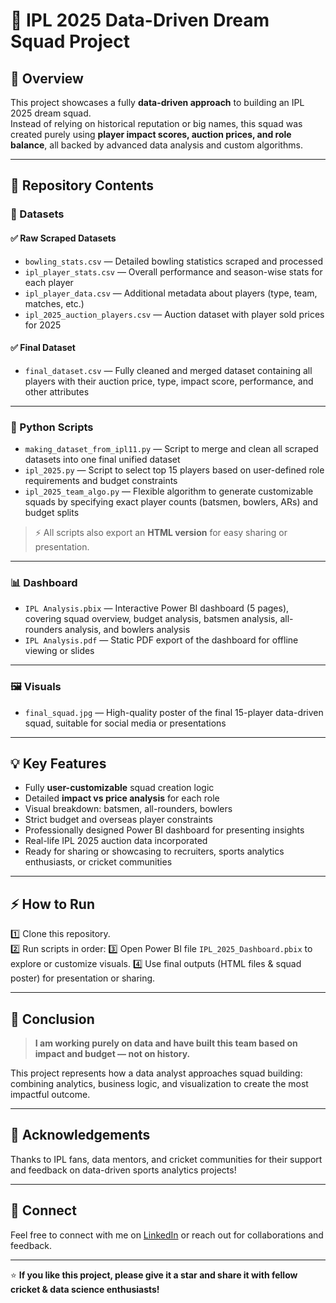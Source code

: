 # 🏏 IPL 2025 Data-Driven Dream Squad Project

## 📄 Overview

This project showcases a fully **data-driven approach** to building an IPL 2025 dream squad.  
Instead of relying on historical reputation or big names, this squad was created purely using **player impact scores, auction prices, and role balance**, all backed by advanced data analysis and custom algorithms.

---

## 📂 Repository Contents

### 📁 Datasets

#### ✅ Raw Scraped Datasets

- `bowling_stats.csv` — Detailed bowling statistics scraped and processed
- `ipl_player_stats.csv` — Overall performance and season-wise stats for each player
- `ipl_player_data.csv` — Additional metadata about players (type, team, matches, etc.)
- `ipl_2025_auction_players.csv` — Auction dataset with player sold prices for 2025

#### ✅ Final Dataset

- `final_dataset.csv` — Fully cleaned and merged dataset containing all players with their auction price, type, impact score, performance, and other attributes

---

### 🐍 Python Scripts

- `making_dataset_from_ipl11.py` — Script to merge and clean all scraped datasets into one final unified dataset
- `ipl_2025.py` — Script to select top 15 players based on user-defined role requirements and budget constraints
- `ipl_2025_team_algo.py` — Flexible algorithm to generate customizable squads by specifying exact player counts (batsmen, bowlers, ARs) and budget splits

> ⚡ All scripts also export an **HTML version** for easy sharing or presentation.

---

### 📊 Dashboard

- `IPL Analysis.pbix` — Interactive Power BI dashboard (5 pages), covering squad overview, budget analysis, batsmen analysis, all-rounders analysis, and bowlers analysis
- `IPL Analysis.pdf` — Static PDF export of the dashboard for offline viewing or slides

---

### 🖼️ Visuals

- `final_squad.jpg` — High-quality poster of the final 15-player data-driven squad, suitable for social media or presentations

---

## 💡 Key Features

- Fully **user-customizable** squad creation logic
- Detailed **impact vs price analysis** for each role
- Visual breakdown: batsmen, all-rounders, bowlers
- Strict budget and overseas player constraints
- Professionally designed Power BI dashboard for presenting insights
- Real-life IPL 2025 auction data incorporated
- Ready for sharing or showcasing to recruiters, sports analytics enthusiasts, or cricket communities

---

## ⚡ How to Run

1️⃣ Clone this repository.  
2️⃣ Run scripts in order:
3️⃣ Open Power BI file `IPL_2025_Dashboard.pbix` to explore or customize visuals.
4️⃣ Use final outputs (HTML files & squad poster) for presentation or sharing.

---

## 🏁 Conclusion

> **I am working purely on data and have built this team based on impact and budget — not on history.**

This project represents how a data analyst approaches squad building: combining analytics, business logic, and visualization to create the most impactful outcome.

---

## 🙏 Acknowledgements

Thanks to IPL fans, data mentors, and cricket communities for their support and feedback on data-driven sports analytics projects!

---

## 🔗 Connect

Feel free to connect with me on [LinkedIn](https://www.linkedin.com/in/aryan-saxena-615318309/) or reach out for collaborations and feedback.

---

⭐ **If you like this project, please give it a star and share it with fellow cricket & data science enthusiasts!**

